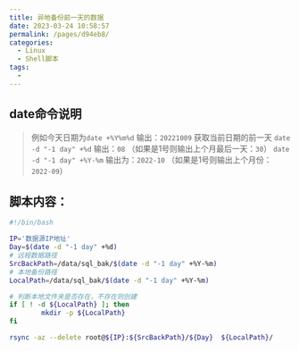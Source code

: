 ```yaml
---
title: 异地备份前一天的数据
date: 2023-03-24 10:58:57
permalink: /pages/d94eb8/
categories:
  - Linux
  - Shell脚本
tags:
  - 
---
```

## date命令说明

> 例如今天日期为`date +%Y%m%d` 输出：`20221009`
> 获取当前日期的前一天 `date -d "-1 day" +%d` 输出：`08` （如果是1号则输出上个月最后一天：`30`）
> `date -d "-1 day" +%Y-%m` 输出为：`2022-10` （如果是1号则输出上个月份：`2022-09`）

## 脚本内容：

```bash
#!/bin/bash

IP='数据源IP地址'
Day=$(date -d "-1 day" +%d)
# 远程数据路径
SrcBackPath=/data/sql_bak/$(date -d "-1 day" +%Y-%m)
# 本地备份路径
LocalPath=/data/sql_bak/$(date -d "-1 day" +%Y-%m)

# 判断本地文件夹是否存在，不存在则创建
if [ ! -d ${LocalPath} ]; then
        mkdir -p ${LocalPath} 
fi

rsync -az --delete root@${IP}:${SrcBackPath}/${Day}  ${LocalPath}/

```

